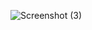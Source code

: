 ![Screenshot (3)](https://user-images.githubusercontent.com/54373229/217203724-405ae2ae-ab13-4bbe-8d21-4c2aed206a84.png)
